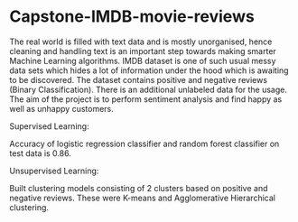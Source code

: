 # Capstone-IMDB-movie-reviews

The real world is filled with text data and is mostly unorganised, hence cleaning and handling text is an important step towards making smarter Machine Learning algorithms. IMDB dataset is one of such usual messy data sets which hides a lot of information under the hood which is awaiting to be discovered. The dataset contains positive and negative reviews (Binary Classification). There is an additional unlabeled data for the usage. The aim of the project is to perform sentiment analysis and find happy as well as unhappy customers.

Supervised Learning:

Accuracy of logistic regression classifier and random forest classifier on test data is 0.86.

Unsupervised Learning:

Built clustering models consisting of 2 clusters based on positive and negative reviews. These were K-means and Agglomerative Hierarchical clustering.



